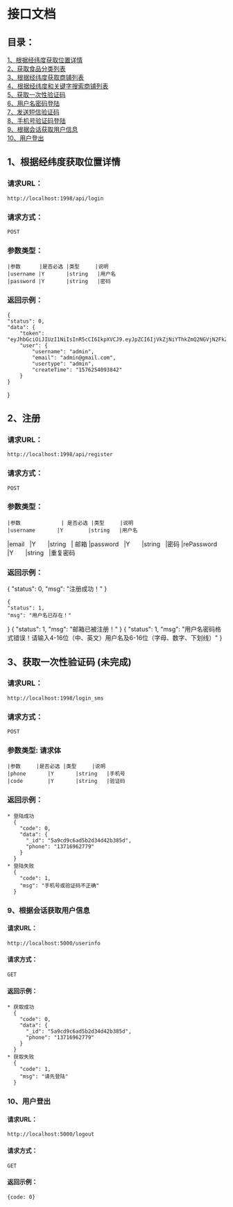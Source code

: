 # 接口文档

## 目录：
[1、根据经纬度获取位置详情](#1根据经纬度获取位置详情)<br/>
[2、获取食品分类列表](#2获取食品分类列表)<br/>
[3、根据经纬度获取商铺列表](#3根据经纬度获取商铺列表)<br/>
[4、根据经纬度和关键字搜索商铺列表](#4根据经纬度和关键字搜索商铺列表)<br/>
[5、获取一次性验证码](#5获取一次性验证码)<br/>
[6、用户名密码登陆](#6用户名密码登陆)<br/>
[7、发送短信验证码](#7发送短信验证码)<br/>
[8、手机号验证码登陆](#8手机号验证码登陆)<br/>
[9、根据会话获取用户信息](#9根据会话获取用户信息)<br/>
[10、用户登出](#10用户登出)<br/>

## 1、根据经纬度获取位置详情
     
### 请求URL：
	http://localhost:1998/api/login

### 请求方式：
	POST

### 参数类型：

	|参数		 |是否必选 |类型     |说明
	|username |Y       |string   |用户名
	|password |Y       |string   |密码

### 返回示例：

	{
    "status": 0,
    "data": {
        "token": "eyJhbGciOiJIUzI1NiIsInR5cCI6IkpXVCJ9.eyJpZCI6IjVkZjNiYThkZmQ2NGVjN2FkZmU4MjE1YiIsImlhdCI6MTU3NjI1ODg4MCwiZXhwIjoxNTc2ODYzNjgwfQ.ZPYQVe78Px48X5_rIcJVPHCowToFOVWt_PIzpyFHXMw",
        "user": {
            "username": "admin",
            "email": "admin@gmail.com",
            "usertype": "admin",
            "createTime": "1576254093842"
        }
    }
}

## 2、注册

### 请求URL：
	http://localhost:1998/api/register

### 请求方式：
	POST

### 参数类型：

	|参数		        | 是否必选 |类型     |说明
	|username       |Y        |string   |用户名
  |email       |Y        |string   | 邮箱
	|password       |Y        |string   |密码
	|rePassword     |Y        |string   |重复密码
	

### 返回示例：
  {
      "status": 0,
      "msg": "注册成功！"
  }

	{
    "status": 1,
    "msg": "用户名已存在！"
  }
  {
    "status": 1,
    "msg": "邮箱已被注册！"
  }
  {
    "status": 1,
    "msg": "用户名密码格式错误！请输入4-16位（中、英文）用户名及6-16位（字母、数字、下划线）"
  }

## 3、获取一次性验证码 (未完成)
     
### 请求URL：
	http://localhost:1998/login_sms

### 请求方式：
	POST

### 参数类型: 请求体

	|参数		|是否必选 |类型     |说明
	|phone       |Y       |string   |手机号
	|code        |Y       |string   |验证码

### 返回示例：
    * 登陆成功
      {
        "code": 0,
        "data": {
          "_id": "5a9cd9c6ad5b2d34d42b385d",
          "phone": "13716962779"
        }
      }
    * 登陆失败
      {
        "code": 1,
        "msg": "手机号或验证码不正确"
      }
      
### 9、根据会话获取用户信息

#### 请求URL：
	http://localhost:5000/userinfo

#### 请求方式：
	GET

#### 返回示例：
	* 获取成功
      {
        "code": 0,
        "data": {
          "_id": "5a9cd9c6ad5b2d34d42b385d",
          "phone": "13716962779"
        }
      }
    * 获取失败
      {
        "code": 1,
        "msg": "请先登陆"
      }
      

### 10、用户登出

#### 请求URL：
	http://localhost:5000/logout

#### 请求方式：
	GET

#### 返回示例：
    {code: 0}